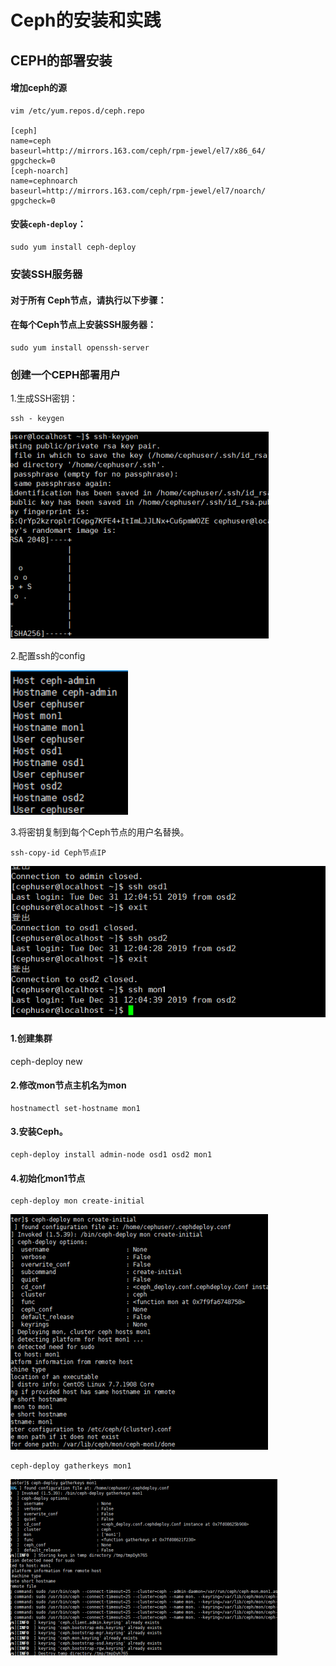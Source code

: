 # Ceph的安装和实践

## CEPH的部署安装

####  增加ceph的源 

```
vim /etc/yum.repos.d/ceph.repo

[ceph]
name=ceph
baseurl=http://mirrors.163.com/ceph/rpm-jewel/el7/x86_64/
gpgcheck=0
[ceph-noarch]
name=cephnoarch
baseurl=http://mirrors.163.com/ceph/rpm-jewel/el7/noarch/
gpgcheck=0
```

####  安装`ceph-deploy`： 

```
sudo yum install ceph-deploy
```

### 安装SSH服务器

#### 对于**所有** Ceph节点，请执行以下步骤：

#### 在每个Ceph节点上安装SSH服务器：

```
sudo yum install openssh-server
```

### 创建一个CEPH部署用户

1.生成SSH密钥：

```
ssh - keygen
```

![1](https://github.com/czl233456/CHENZL/blob/master/%E5%AE%9E%E9%AA%8C4/image4/1.png)

2.配置ssh的config

![2](https://github.com/czl233456/CHENZL/blob/master/%E5%AE%9E%E9%AA%8C4/image4/2.png)

3.将密钥复制到每个Ceph节点的用户名替换。 

```
ssh-copy-id Ceph节点IP
```

![3](https://github.com/czl233456/CHENZL/blob/master/%E5%AE%9E%E9%AA%8C4/image4/3.png)



#### 1.创建集群

ceph-deploy new 

####  2.修改mon节点主机名为mon

```
hostnamectl set-hostname mon1
```

#### 3.安装Ceph。

```
ceph-deploy install admin-node osd1 osd2 mon1
```

#### 4.初始化mon1节点 

```
ceph-deploy mon create-initial
```

![ceph1687_WPS图片](https://github.com/czl233456/CHENZL/blob/master/%E5%AE%9E%E9%AA%8C4/image4/4.png)

```
ceph-deploy gatherkeys mon1
```

![5](https://github.com/czl233456/CHENZL/blob/master/%E5%AE%9E%E9%AA%8C4/image4/5.png)

